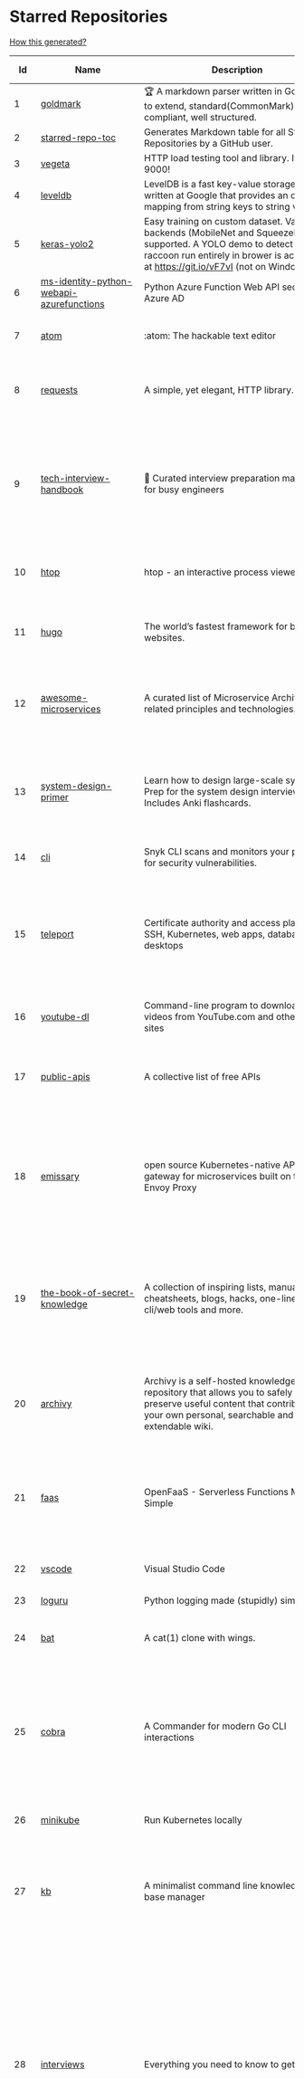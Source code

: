 # Starred Repositories  

[How this generated?](../master/USAGE.md)  

| Id 			| Name			| Description | Star Counts | Topics/Tags   | Last Updated 	|  
| ----------- | ----------- 	| ----------- | ----------- | ----------- 	| -----------   |  
|1|[goldmark](https://github.com/yuin/goldmark.git)|:trophy: A markdown parser written in Go. Easy to extend, standard(CommonMark) compliant, well structured.|1976|markdown, commonmark, golang, go|5-3-2022|  
|2|[starred-repo-toc](https://github.com/yks0000/starred-repo-toc.git)|Generates Markdown table for all Starred Repositories by a GitHub user.|4|starred-repositories, starred|10-3-2022|  
|3|[vegeta](https://github.com/tsenart/vegeta.git)|HTTP load testing tool and library. It's over 9000!|19181|load-testing, go, benchmarking, http||  
|4|[leveldb](https://github.com/google/leveldb.git)|LevelDB is a fast key-value storage library written at Google that provides an ordered mapping from string keys to string values.|28607|||  
|5|[keras-yolo2](https://github.com/experiencor/keras-yolo2.git)|Easy training on custom dataset. Various backends (MobileNet and SqueezeNet) supported. A YOLO demo to detect raccoon run entirely in brower is accessible at https://git.io/vF7vI (not on Windows).|1698|||  
|6|[ms-identity-python-webapi-azurefunctions](https://github.com/Azure-Samples/ms-identity-python-webapi-azurefunctions.git)|Python Azure Function Web API secured by Azure AD|15||4-2-2021|  
|7|[atom](https://github.com/atom/atom.git)|:atom: The hackable text editor|56972|atom, editor, javascript, electron, windows, linux, macos||  
|8|[requests](https://github.com/psf/requests.git)|A simple, yet elegant, HTTP library.|47035|python, http, forhumans, requests, python-requests, client, humans, cookies||  
|9|[tech-interview-handbook](https://github.com/yangshun/tech-interview-handbook.git)|💯 Curated interview preparation materials for busy engineers|67092|interview-questions, coding-interviews, interview-practice, interview-preparation, algorithm, algorithms, system-design, behavioral-interviews, algorithm-interview, algorithm-interview-questions|9-3-2022|  
|10|[htop](https://github.com/htop-dev/htop.git)|htop - an interactive process viewer|3407|process, viewer, console, terminal, linux, macos, bsd, c, hacktoberfest||  
|11|[hugo](https://github.com/gohugoio/hugo.git)|The world’s fastest framework for building websites.|57552|go, hugo, static-site-generator, blog-engine, cms, content-management-system, documentation-tool, hacktoberfest||  
|12|[awesome-microservices](https://github.com/mfornos/awesome-microservices.git)|A curated list of Microservice Architecture related principles and technologies.|10856|awesome, microservices, microservices-architecture, cloud-native, cloud-computing|9-2-2022|  
|13|[system-design-primer](https://github.com/donnemartin/system-design-primer.git)|Learn how to design large-scale systems. Prep for the system design interview.  Includes Anki flashcards.|166104|programming, development, design, design-system, system, design-patterns, web, web-application, webapp, python, interview, interview-questions, interview-practice||  
|14|[cli](https://github.com/snyk/cli.git)|Snyk CLI scans and monitors your projects for security vulnerabilities.|3826|security, monitor, snyk, vulnerabilities|10-3-2022|  
|15|[teleport](https://github.com/gravitational/teleport.git)|Certificate authority and access plane for SSH, Kubernetes, web apps, databases and desktops|11174|ssh, go, bastion, teleport-binaries, certificate, golang, cluster, teleport, firewall, security, jumpserver, rbac, audit, pam, kubernetes, kubernetes-access, firewalls, database-access, postgres, rdp|10-3-2022|  
|16|[youtube-dl](https://github.com/ytdl-org/youtube-dl.git)|Command-line program to download videos from YouTube.com and other video sites|107361||26-2-2022|  
|17|[public-apis](https://github.com/public-apis/public-apis.git)|A collective list of free APIs|184593|api, public-apis, free, apis, list, development, software, public, resources, dataset, open-source, public-api, lists||  
|18|[emissary](https://github.com/emissary-ingress/emissary.git)|open source Kubernetes-native API gateway for microservices built on the Envoy Proxy|3687|ambassador, kubernetes, gateway-api, microservice, cloud-native, api-gateway, docker, api-management, kubernetes-ingress, envoy-proxy, envoy, kubernetes-annotations|9-3-2022|  
|19|[the-book-of-secret-knowledge](https://github.com/trimstray/the-book-of-secret-knowledge.git)|A collection of inspiring lists, manuals, cheatsheets, blogs, hacks, one-liners, cli/web tools and more.|62231|awesome, awesome-list, lists, manuals, resources, howtos, hacks, search-engines, one-liners, cheatsheets, guidelines, sysops, devops, pentesters, security-researchers, linux, bsd, security, hacking||  
|20|[archivy](https://github.com/archivy/archivy.git)|Archivy is a self-hosted knowledge repository that allows you to safely preserve useful content that contributes to your own personal, searchable and extendable wiki.|2816|elasticsearch, knowledge, productivity, python, knowledge-base, note-taking, digital-brain, cli, hacktoberfest|9-3-2022|  
|21|[faas](https://github.com/openfaas/faas.git)|OpenFaaS - Serverless Functions Made Simple|21214|functions-as-a-service, functions, lambda, serverless, prometheus, kubernetes, k8s, serverless-functions, paas, gitops, faas, docker, golang, nodejs|22-2-2022|  
|22|[vscode](https://github.com/microsoft/vscode.git)|Visual Studio Code|128719|editor, electron, visual-studio-code, typescript, microsoft|10-3-2022|  
|23|[loguru](https://github.com/Delgan/loguru.git)|Python logging made (stupidly) simple|11219|python, logging, logger, log||  
|24|[bat](https://github.com/sharkdp/bat.git)|A cat(1) clone with wings.|32895|command-line, tool, syntax-highlighting, git, terminal, cli, rust, hacktoberfest|7-3-2022|  
|25|[cobra](https://github.com/spf13/cobra.git)|A Commander for modern Go CLI interactions|25551|cobra, cobra-library, cobra-generator, posix-compliant-flags, command-cobra, cli-app, command-line, commandline, command, cli, go, golang, golang-library, golang-application, subcommands, posix|10-3-2022|  
|26|[minikube](https://github.com/kubernetes/minikube.git)|Run Kubernetes locally|23457|minikube, kubernetes, cluster, containers, go, cncf|9-3-2022|  
|27|[kb](https://github.com/gnebbia/kb.git)|A minimalist command line knowledge base manager|2819|knowledge, cheatsheets, procedures, methodology, pentest-tool, knowledge-base, rtfm, notes, notes-management-system, cli, notebook|31-10-2021|  
|28|[interviews](https://github.com/kdn251/interviews.git)|Everything you need to know to get the job.|56462|java, interview, interview-questions, interview-practice, interview-preparation, interview-prep, algorithm, algorithm-challenges, algorithms, algorithm-competitions, technical-coding-interview, leetcode, leetcode-solutions, leetcode-java, coding-interviews, coding-interview, coding-challenge, coding-challenges, leetcode-questions, interviews|6-6-2020|  
|29|[recommenders](https://github.com/microsoft/recommenders.git)|Best Practices on Recommendation Systems|12537|machine-learning, recommender, ranking, deep-learning, python, jupyter-notebook, recommendation-algorithm, rating, operationalization, kubernetes, azure, microsoft, recommendation-system, recommendation-engine, recommendation, data-science, tutorial, artificial-intelligence|13-1-2022|  
|30|[authelia](https://github.com/authelia/authelia.git)|The Single Sign-On Multi-Factor portal for web apps|12308|totp, u2f, ldap, nginx, sso-authentication, yubikey, two-factor-authentication, docker, cookie, kubernetes, sso, multifactor, push-notifications, traefik, mfa, two-factor, authentication, security, golang, 2fa|10-3-2022|  
|31|[predictive-horizontal-pod-autoscaler](https://github.com/jthomperoo/predictive-horizontal-pod-autoscaler.git)|Horizontal Pod Autoscaler built with predictive abilities using statistical models|166|predictive-analytics, kubernetes, autoscaler, cpa, custompodautoscaler, custom-pod-autoscaler, horizontal-pod-autoscaler, predictions, statistical-models, replicas, autoscaling, hacktoberfest|28-12-2021|  
|32|[learn-regex](https://github.com/ziishaned/learn-regex.git)|Learn regex the easy way|40745|regex, regular-expression, learn-regex|1-2-2022|  
|33|[ora](https://github.com/sindresorhus/ora.git)|Elegant terminal spinner|7555||21-2-2022|  
|34|[forcediphttpsadapter](https://github.com/Roadmaster/forcediphttpsadapter.git)|A requests TransportAdapter allowing to force a specific IP for HTTPS connections.|39||1-11-2021|  
|35|[cli-spinners](https://github.com/sindresorhus/cli-spinners.git)|Spinners for use in the terminal|1930||1-10-2021|  
|36|[pykiteconnect](https://github.com/zerodha/pykiteconnect.git)|The official Python client library for the Kite Connect trading APIs|652||8-3-2022|  
|37|[python-prompt-toolkit](https://github.com/prompt-toolkit/python-prompt-toolkit.git)|Library for building powerful interactive command line applications in Python|7581||10-3-2022|  
|38|[silver-surfer](https://github.com/devtron-labs/silver-surfer.git)|An OpenSource project to check ApiVersion compatibility and provide Migration path for Kubernetes objects when upgrading Kubernetes to latest versions.|130|kubernetes, silver-surfer, kubedd, open-source, golang, hacktoberfest|29-10-2021|  
|39|[operator-sdk](https://github.com/operator-framework/operator-sdk.git)|SDK for building Kubernetes applications. Provides high level APIs, useful abstractions, and project scaffolding.|5478|operator, kubernetes, sdk|9-3-2022|  
|40|[iris](https://github.com/linkedin/iris.git)|Iris is a highly configurable and flexible service for paging and messaging.|658|paging, escalation, messaging, automation|2-3-2022|  
|41|[argo-workflows](https://github.com/argoproj/argo-workflows.git)|Workflow engine for Kubernetes|10600|workflow, kubernetes, argo, dag, knative, airflow, machine-learning, argo-workflows, workflow-engine, hacktoberfest, cloud-native, cncf, k8s||  
|42|[slate](https://github.com/slatedocs/slate.git)|Beautiful static documentation for your API|33779|slate, api-documentation, api, static-site-generator|15-12-2021|  
|43|[admiral](https://github.com/istio-ecosystem/admiral.git)|Admiral provides automatic configuration generation, syncing and service discovery for multicluster Istio service mesh|426|admiral, service-mesh, istio, k8s, multi-cluster, automation, configuration, service-discovery, multicluster, microservices, clusters||  
|44|[telegram-bot-heroku-deploy](https://github.com/AnshumanFauzdar/telegram-bot-heroku-deploy.git)|Detailed guide to initially deploy a simple telegram python bot to heroku|33|heroku-app, telegram-bot, telegram, deploy, hacktoberfest|5-2-2022|  
|45|[design-patterns-for-humans](https://github.com/kamranahmedse/design-patterns-for-humans.git)|An ultra-simplified explanation to design patterns|32944|design-patterns, architecture, software-engineering, engineering, principles, computer-science||  
|46|[bcc](https://github.com/iovisor/bcc.git)|BCC - Tools for BPF-based Linux IO analysis, networking, monitoring, and more|13913|||  
|47|[faker](https://github.com/joke2k/faker.git)|Faker is a Python package that generates fake data for you.|13846|python, fake, testing, dataset, fake-data, test-data, test-data-generator|7-3-2022|  
|48|[dokku](https://github.com/dokku/dokku.git)|A docker-powered PaaS that helps you build and manage the lifecycle of applications|22473|dokku, paas, heroku, docker, kubernetes, nomad, containers, buildpack, devops|8-3-2022|  
|49|[awesome-cheatsheets](https://github.com/LeCoupa/awesome-cheatsheets.git)|👩‍💻👨‍💻 Awesome cheatsheets for popular programming languages, frameworks and development tools. They include everything you should know in one single file.|27356|cheatsheets, javascript, bash, nodejs, cheatsheet, database, language, frontend, backend, feathersjs, redis, vuejs, vim, django, programming-language, xcode, php, docker, kubernetes, sailsjs|6-3-2022|  
|50|[pendulum](https://github.com/sdispater/pendulum.git)|Python datetimes made easy|4722|python, datetime, date, time, python3, timezones|18-1-2022|  
|51|[netdata](https://github.com/netdata/netdata.git)|Real-time performance monitoring, done right! https://www.netdata.cloud|58404|monitoring, iot, notifications, docker, statsd, kubernetes, cncf, prometheus, containers, netdata, analytics, devops, time-series, observability, alerting, graphing, influxdb, grafana, graphite, dashboard|10-3-2022|  
|52|[opencv-python](https://github.com/opencv/opencv-python.git)|Automated CI toolchain to produce precompiled opencv-python, opencv-python-headless, opencv-contrib-python and opencv-contrib-python-headless packages.|2588|opencv, python, wheel, python-3, opencv-python, opencv-contrib-python, precompiled, pypi, manylinux||  
|53|[python-telegram-bot](https://github.com/python-telegram-bot/python-telegram-bot.git)|We have made you a wrapper you can't refuse|17874|python, telegram, bot, chatbot, framework, hacktoberfest|2-2-2022|  
|54|[oss-fuzz](https://github.com/google/oss-fuzz.git)|OSS-Fuzz - continuous fuzzing for open source software.|7164|fuzzing, security, stability, oss-fuzz, fuzz-testing, vulnerabilities|9-3-2022|  
|55|[cilium](https://github.com/cilium/cilium.git)|eBPF-based Networking, Security, and Observability|11083|containers, bpf, security, kubernetes, kubernetes-networking, cni, kernel, loadbalancing, monitoring, troubleshooting, xdp, ebpf, k8s, observability, networking|9-3-2022|  
|56|[terminalizer](https://github.com/faressoft/terminalizer.git)|🦄 Record your terminal and generate animated gif images or share a web player|12410|terminal, record, capture, shot, bash, powershell, gif, animated, generate, theme, colors, font, repeat, command-line, shell, zsh, bash-profile, render, tty, pty|18-4-2020|  
|57|[ecs-refarch-service-discovery](https://github.com/awslabs/ecs-refarch-service-discovery.git)|An EC2 Container Service Reference Architecture for providing Service Discovery to containers using CloudWatch Events, Lambda and Route 53 private hosted zones. |437||25-7-2016|  
|58|[haproxy](https://github.com/haproxy/haproxy.git)|HAProxy Load Balancer's development branch (mirror of git.haproxy.org)|2647|haproxy, load-balancer, reverse-proxy, proxy, http, http2, cache, fastcgi, high-availability, https, ipv6, proxy-protocol, ddos-mitigation, tls13, high-performance, caching|10-3-2022|  
|59|[http2smugl](https://github.com/neex/http2smugl.git)|-|418||10-11-2021|  
|60|[pycryptodome](https://github.com/Legrandin/pycryptodome.git)|A self-contained cryptographic library for Python|1933|cryptography, security, python|7-3-2022|  
|61|[gitui](https://github.com/extrawurst/gitui.git)|Blazing 💥 fast terminal-ui for git written in rust 🦀|7476|rust, tui, terminal, git, command-line-tool, command-line-interface, async, hacktoberfest, bash|9-3-2022|  
|62|[scrapy](https://github.com/scrapy/scrapy.git)|Scrapy, a fast high-level web crawling & scraping framework for Python.|43010||10-3-2022|  
|63|[brackets](https://github.com/adobe/brackets.git)|An open source code editor for the web, written in JavaScript, HTML and CSS.|33676||18-3-2021|  
|64|[sanic](https://github.com/sanic-org/sanic.git)|Next generation Python web server/framework   Build fast. Run fast.|15912||24-2-2022|  
|65|[dive](https://github.com/wagoodman/dive.git)|A tool for exploring each layer in a docker image|30415||2-7-2021|  
|66|[gotty](https://github.com/yudai/gotty.git)|Share your terminal as a web application|16282||13-12-2017|  
|67|[blockly](https://github.com/google/blockly.git)|The web-based visual programming editor.|10072||22-2-2022|  
|68|[backstage](https://github.com/backstage/backstage.git)|Backstage is an open platform for building developer portals|15364|||  
|69|[managers-playbook](https://github.com/ksindi/managers-playbook.git)|:book: Heuristics for effective management|4769||3-8-2021|  
|70|[terminals-are-sexy](https://github.com/k4m4/terminals-are-sexy.git)|💥 A curated list of Terminal frameworks, plugins & resources for CLI lovers.|10406|||  
|71|[awesome-gcp-certifications](https://github.com/sathishvj/awesome-gcp-certifications.git)|Google Cloud Platform Certification resources.|2318||15-2-2022|  
|72|[coreutils](https://github.com/uutils/coreutils.git)|Cross-platform Rust rewrite of the GNU coreutils|11028|||  
|73|[hygieia](https://github.com/hygieia/hygieia.git)|CapitalOne  DevOps Dashboard|3693||23-9-2021|  
|74|[sops](https://github.com/mozilla/sops.git)|Simple and flexible tool for managing secrets|9265||9-3-2022|  
|75|[bokeh](https://github.com/bokeh/bokeh.git)|Interactive Data Visualization in the browser, from  Python|16039|||  
|76|[awesome-awesomeness](https://github.com/bayandin/awesome-awesomeness.git)|A curated list of awesome awesomeness|28625||15-11-2021|  
|77|[fastapi](https://github.com/tiangolo/fastapi.git)|FastAPI framework, high performance, easy to learn, fast to code, ready for production|42831|||  
|78|[kaniko](https://github.com/GoogleContainerTools/kaniko.git)|Build Container Images In Kubernetes|9943||9-3-2022|  
|79|[pace](https://github.com/CodeByZach/pace.git)|Automatically add a progress bar to your site.|15394||28-7-2021|  
|80|[tokei](https://github.com/XAMPPRocky/tokei.git)|Count your code, quickly.|6299|||  
|81|[pulumi](https://github.com/pulumi/pulumi.git)|Pulumi - Developer-First Infrastructure as Code. Your Cloud, Your Language, Your Way 🚀|11650||10-3-2022|  
|82|[python-concurrency](https://github.com/volker48/python-concurrency.git)|Code examples from my toptal engineering blog article|140||1-3-2021|  
|83|[kubectx](https://github.com/ahmetb/kubectx.git)|Faster way to switch between clusters and namespaces in kubectl|12502|kubernetes, kubectl, kubectl-plugins, kubernetes-clusters|11-1-2022|  
|84|[Python](https://github.com/TheAlgorithms/Python.git)|All Algorithms implemented in Python|131799||13-2-2022|  
|85|[linux](https://github.com/torvalds/linux.git)|Linux kernel source tree|128225||10-3-2022|  
|86|[tqdm](https://github.com/tqdm/tqdm.git)|A Fast, Extensible Progress Bar for Python and CLI|21398||28-2-2022|  
|87|[school-of-sre](https://github.com/linkedin/school-of-sre.git)|At LinkedIn, we are using this curriculum for onboarding our entry-level talents into the SRE role.|5454||5-11-2021|  
|88|[DataStructures-Algorithms](https://github.com/rachitiitr/DataStructures-Algorithms.git)|The best library for implementation of all Data Structures and Algorithms - Trees + Graph Algorithms too!|2194|||  
|89|[ipython](https://github.com/ipython/ipython.git)|Official repository for IPython itself. Other repos in the IPython organization contain things like the website, documentation builds, etc.|15271|||  
|90|[learn-python](https://github.com/trekhleb/learn-python.git)|📚 Playground and cheatsheet for learning Python. Collection of Python scripts that are split by topics and contain code examples with explanations.|11997||23-1-2022|  
|91|[ngrok](https://github.com/inconshreveable/ngrok.git)|Introspected tunnels to localhost|21452||31-5-2016|  
|92|[python-guide](https://github.com/realpython/python-guide.git)|Python best practices guidebook, written for humans. |24443||5-10-2021|  
|93|[terraform-multi-account](https://github.com/inovex/terraform-multi-account.git)|Some example how toadress multiple aws accounts with Terraform|20||12-6-2018|  
|94|[golang-web-dev](https://github.com/GoesToEleven/golang-web-dev.git)|-|2914||13-12-2019|  
|95|[GolangTraining](https://github.com/GoesToEleven/GolangTraining.git)|Training for Golang (go language)|7958||4-12-2018|  
|96|[python-container](https://github.com/googleapis/python-container.git)|-|27||7-3-2022|  
|97|[go-leetcode](https://github.com/austingebauer/go-leetcode.git)|A collection of 100+ popular LeetCode problems solved in Go.|1701|leetcode, ctci|10-3-2021|  
|98|[profile-summary-for-github](https://github.com/tipsy/profile-summary-for-github.git)|Tool for visualizing GitHub profiles|19528|kotlin, webapp, github-api, javalin|13-9-2021|  
|99|[Python-Sample-Application](https://github.com/uber/Python-Sample-Application.git)|-|354||9-3-2015|  
|100|[resume-cli](https://github.com/jsonresume/resume-cli.git)|CLI tool to easily setup a new resume 📑|4059|cli, javascript, resume, json|15-2-2022|  
|101|[upterm](https://github.com/railsware/upterm.git)|A terminal emulator for the 21st century.|19415||20-5-2019|  
|102|[fd](https://github.com/sharkdp/fd.git)|A simple, fast and user-friendly alternative to 'find'|20896|command-line, tool, filesystem, search, regex, rust, cli, terminal, hacktoberfest|8-3-2022|  
|103|[hyper](https://github.com/vercel/hyper.git)|A terminal built on web technologies|38010||8-3-2022|  
|104|[nginx-admins-handbook](https://github.com/trimstray/nginx-admins-handbook.git)|How to improve NGINX performance, security, and other important things.|12566|||  
|105|[helm](https://github.com/helm/helm.git)|The Kubernetes Package Manager|21279||9-3-2022|  
|106|[discourse](https://github.com/discourse/discourse.git)|A platform for community discussion. Free, open, simple.|35164||10-3-2022|  
|107|[istio](https://github.com/istio/istio.git)|Connect, secure, control, and observe services.|29717||10-3-2022|  
|108|[goaccess](https://github.com/allinurl/goaccess.git)|GoAccess is a real-time web log analyzer and interactive viewer that runs in a terminal in *nix systems or through your browser.|14437||5-3-2022|  
|109|[linux-insides](https://github.com/0xAX/linux-insides.git)|A little bit about a linux kernel|24278||20-2-2022|  
|110|[etcd](https://github.com/etcd-io/etcd.git)|Distributed reliable key-value store for the most critical data of a distributed system|39063||9-3-2022|  
|111|[gin](https://github.com/gin-gonic/gin.git)|Gin is a HTTP web framework written in Go (Golang). It features a Martini-like API with much better performance -- up to 40 times faster. If you need smashing performance, get yourself some Gin.|56348||14-2-2022|  
|112|[awesome-selfhosted](https://github.com/awesome-selfhosted/awesome-selfhosted.git)|A list of Free Software network services and web applications which can be hosted on your own servers|79608||22-2-2022|  
|113|[aws-load-balancer-controller](https://github.com/kubernetes-sigs/aws-load-balancer-controller.git)|A Kubernetes controller for Elastic Load Balancers|2727||2-3-2022|  
|114|[boto3](https://github.com/boto/boto3.git)|AWS SDK for Python|7080||10-3-2022|  
|115|[kapacitor](https://github.com/influxdata/kapacitor.git)|Open source framework for processing, monitoring, and alerting on time series data|2115||10-3-2022|  
|116|[ace](https://github.com/ajaxorg/ace.git)|Ace (Ajax.org Cloud9 Editor)|24171||18-2-2022|  
|117|[realworld](https://github.com/gothinkster/realworld.git)|"The mother of all demo apps" — Exemplary fullstack Medium.com clone powered by React, Angular, Node, Django, and many more 🏅|64421||26-2-2022|  
|118|[acme.sh](https://github.com/acmesh-official/acme.sh.git)|A pure Unix shell script implementing ACME client protocol|25668||4-2-2022|  
|119|[httpstat](https://github.com/reorx/httpstat.git)|curl statistics made simple|5044||24-12-2020|  
|120|[git-standup](https://github.com/kamranahmedse/git-standup.git)|Recall what you did on the last working day. Psst! or be nosy and find what someone else in your team did ;-)|7104||30-9-2021|  
|121|[fasthttp](https://github.com/valyala/fasthttp.git)|Fast HTTP package for Go. Tuned for high performance. Zero memory allocations in hot paths. Up to 10x faster than net/http|17315||6-3-2022|  
|122|[flux](https://github.com/fluxcd/flux.git)|Successor: https://github.com/fluxcd/flux2 — The GitOps Kubernetes operator|6749||25-2-2022|  
|123|[yq](https://github.com/mikefarah/yq.git)|yq is a portable command-line YAML, JSON and XML processor|5203||10-3-2022|  
|124|[awesome-macos-command-line](https://github.com/herrbischoff/awesome-macos-command-line.git)|Use your macOS terminal shell to do awesome things.|25630|macos, macosx, shell, terminal, awesome-list, awesome, list|2-9-2021|  
|125|[jq](https://github.com/stedolan/jq.git)|Command-line JSON processor|21473||24-10-2021|  
|126|[nprogress](https://github.com/rstacruz/nprogress.git)|For slim progress bars like on YouTube, Medium, etc|24012||19-4-2020|  
|127|[k8s-conformance](https://github.com/cncf/k8s-conformance.git)|🧪CNCF K8s Conformance Working Group|652|cncf, kubernetes, conformance|9-3-2022|  
|128|[terraform-best-practices](https://github.com/antonbabenko/terraform-best-practices.git)|Terraform best practices (available in en, fr, es, id, and other languages)|1239|terraform, terraform-configurations, best-practices, free, terraform-modules, ebook|22-2-2022|  
|129|[PayloadsAllTheThings](https://github.com/swisskyrepo/PayloadsAllTheThings.git)|A list of useful payloads and bypass for Web Application Security and Pentest/CTF|35556|pentest, payload, bypass, web-application, hacking, vulnerability, bounty, methodology, privilege-escalation, penetration-testing, cheatsheet, security, enumeration, bugbounty, redteam, payloads, hacktoberfest|10-3-2022|  
|130|[gcsfuse](https://github.com/GoogleCloudPlatform/gcsfuse.git)|A user-space file system for interacting with Google Cloud Storage|1413||10-3-2022|  
|131|[xdp-tutorial](https://github.com/xdp-project/xdp-tutorial.git)|XDP tutorial|1186|xdp, bpf, libbpf, tutorial|15-2-2022|  
|132|[opencv](https://github.com/opencv/opencv.git)|Open Source Computer Vision Library|60159|opencv, c-plus-plus, computer-vision, deep-learning, image-processing|9-3-2022|  
|133|[interview](https://github.com/mission-peace/interview.git)|Interview questions|10272|||  
|134|[rich](https://github.com/Textualize/rich.git)|Rich is a Python library for rich text and beautiful formatting in the terminal.|35777|python, python3, python-library, terminal, terminal-color, markdown, tables, syntax-highlighting, ansi-colors, progress-bar-python, progress-bar, traceback, rich, tracebacks-rich, emoji|10-3-2022|  
|135|[awesome-deep-learning](https://github.com/ChristosChristofidis/awesome-deep-learning.git)|A curated list of awesome Deep Learning tutorials, projects and communities.|18408|deep-learning, neural-network, machine-learning, awesome, awesome-list, recurrent-networks, deep-networks, deep-learning-tutorial, face-images|30-11-2020|  
|136|[truffleHog](https://github.com/trufflesecurity/truffleHog.git)|Searches through git repositories for high entropy strings and secrets, digging deep into commit history|6424|entropy, secret, entropy-checks, regex, trufflehog|27-1-2022|  
|137|[x509-certificate-exporter](https://github.com/enix/x509-certificate-exporter.git)|A Prometheus exporter to monitor x509 certificates expiration in Kubernetes clusters or standalone|184|prometheus-exporter, kubernetes, monitoring-tool, certificates, expiration-monitoring, dashboard, grafana-dashboard, certificates-focusing, alert|1-2-2022|  
|138|[python-cheatsheet](https://github.com/gto76/python-cheatsheet.git)|Comprehensive Python Cheatsheet|27718|cheatsheet, python, reference, python-cheatsheet|8-3-2022|  
|139|[terraform-course](https://github.com/wardviaene/terraform-course.git)|Course files for my Udemy course about Terraform|1251||24-2-2022|  
|140|[aws-eks-best-practices](https://github.com/aws/aws-eks-best-practices.git)|A best practices guide for day 2 operations, including operational excellence, security, reliability, performance efficiency, and cost optimization.|843||7-3-2022|  
|141|[what-happens-when](https://github.com/alex/what-happens-when.git)|An attempt to answer the age old interview question "What happens when you type google.com into your browser and press enter?"|33299|||  
|142|[schedule](https://github.com/dbader/schedule.git)|Python job scheduling for humans.|9472||26-6-2021|  
|143|[google-api-python-client](https://github.com/googleapis/google-api-python-client.git)|🐍 The official Python client library for Google's discovery based APIs.|5470||10-3-2022|  
|144|[linkedin-skill-assessments-quizzes](https://github.com/Ebazhanov/linkedin-skill-assessments-quizzes.git)|Full reference of LinkedIn answers 2022 for skill assessments (aws-lambda, rest-api, javascript, react, git, html, jquery, mongodb, java, Go, python, machine-learning, power-point) linkedin excel test lösungen, linkedin machine learning test LinkedIn test questions and answers |10751|linkedin, quiz-questions, answers, assessment, quiz, linkedin-questions, free, hacktoberfest, hacktoberfest2020, exam, skills, hacktoberfest2021, golang, 2022|9-3-2022|  
|145|[interactive-coding-challenges](https://github.com/donnemartin/interactive-coding-challenges.git)|120+ interactive Python coding interview challenges (algorithms and data structures).  Includes Anki flashcards.|24899|python, algorithm, data-structure, development, programming, coding, interview, interview-questions, interview-practice, competitive-programming|5-8-2020|  
|146|[halo](https://github.com/manrajgrover/halo.git)|💫 Beautiful spinners for terminal, IPython and Jupyter|2561|halo, spinner, python, jupyter, ora, ipython, async|9-11-2020|  
|147|[cli](https://github.com/cli/cli.git)|GitHub’s official command line tool|27521|github-api-v4, cli, git, golang|9-3-2022|  
|148|[envoy](https://github.com/envoyproxy/envoy.git)|Cloud-native high-performance edge/middle/service proxy|19127|cats, rocket-ships, cars, more-cats, cats-over-dogs, nanoservices, corgis, cncf|10-3-2022|  
|149|[ohmyzsh](https://github.com/ohmyzsh/ohmyzsh.git)|🙃   A delightful community-driven (with 2,000+ contributors) framework for managing your zsh configuration. Includes 300+ optional plugins (rails, git, macOS, hub, docker, homebrew, node, php, python, etc), 140+ themes to spice up your morning, and an auto-update tool so that makes it easy to keep up with the latest updates from the community.|141862|shell, zsh-configuration, theme, terminal, productivity, hacktoberfest, zsh, cli, cli-app, themes, plugins, plugin-framework, oh-my-zsh, ohmyzsh, oh-my-zsh-theme, oh-my-zsh-plugin|10-3-2022|  
|150|[aws-cloudformation-user-guide](https://github.com/awsdocs/aws-cloudformation-user-guide.git)|The open source version of the AWS CloudFormation User Guide|618|aws, aws-cloudformation, cloudformation|8-3-2022|  
|151|[shellcheck](https://github.com/koalaman/shellcheck.git)|ShellCheck, a static analysis tool for shell scripts|28071|haskell, shell, static-analysis, bash, linter, developer-tools|4-2-2022|  
|152|[fortio](https://github.com/fortio/fortio.git)|Fortio load testing library, command line tool, advanced echo server and web UI in go (golang). Allows to specify a set query-per-second load and record latency histograms and other useful stats.|2325|golang, golang-library, golang-application, performance, performance-testing, performance-visualization, http, grpc, proxy, go|4-3-2022|  
|153|[json-server](https://github.com/typicode/json-server.git)|Get a full fake REST API with zero coding in less than 30 seconds (seriously)|59974||17-2-2022|  
|154|[benten](https://github.com/intuit/benten.git)|Chatbot Development Framework (with Slack integration for Jira and Jenkins)|126||31-3-2021|  
|155|[mattermost-server](https://github.com/mattermost/mattermost-server.git)|Mattermost is an open source platform for secure collaboration across the entire software development lifecycle.|21983|collaboration, mattermost, golang, react-native, hacktoberfest|10-3-2022|  
|156|[sonobuoy](https://github.com/vmware-tanzu/sonobuoy.git)|Sonobuoy is a diagnostic tool that makes it easier to understand the state of a Kubernetes cluster by running a set of Kubernetes conformance tests and other plugins in an accessible and non-destructive manner.|2505|kubernetes, kubernetes-cluster, kubernetes-setup, kubernetes-deployment, discovery, bugreport, heptio, tanzu, sonobuoy, conformance, conformance-tests, cncf|21-2-2022|  
|157|[telegraf](https://github.com/influxdata/telegraf.git)|The plugin-driven server agent for collecting & reporting metrics.|11272|telegraf, monitoring, time-series, metrics|10-3-2022|  
|158|[scalene](https://github.com/plasma-umass/scalene.git)|Scalene: a high-performance, high-precision CPU, GPU, and memory profiler for Python|5423|python, profiling, performance-analysis, cpu-profiling, profiler, python-profilers, gpu-programming, scalene, profiles-memory, performance-cpu, cpu, memory-allocation, gpu, memory-consumption|9-3-2022|  
|159|[packer](https://github.com/hashicorp/packer.git)|Packer is a tool for creating identical machine images for multiple platforms from a single source configuration.|13544||10-3-2022|  
|160|[learnopencv](https://github.com/spmallick/learnopencv.git)|Learn OpenCV  : C++ and Python Examples|15803|computer-vision, machine-learning, ai, deep-learning, deep-neural-networks, deeplearning, computervision, opencv, opencv-python, opencv-library, opencv3, opencv-cpp, opencv-tutorial||  
|161|[project-layout](https://github.com/golang-standards/project-layout.git)|Standard Go Project Layout|30100|go, golang, project-template, standards, project-structure|22-8-2021|  
|162|[grafana](https://github.com/grafana/grafana.git)|The open and composable observability and data visualization platform. Visualize metrics, logs, and traces from multiple sources like Prometheus, Loki, Elasticsearch, InfluxDB, Postgres and many more. |47367|grafana, monitoring, analytics, metrics, influxdb, prometheus, elasticsearch, alerting, data-visualization, go, dashboard, business-intelligence, mysql, postgres, hacktoberfest|10-3-2022|  
|163|[papers-we-love](https://github.com/papers-we-love/papers-we-love.git)|Papers from the computer science community to read and discuss.|53398|computer-science, read-papers, meetup, papers, programming, theory, awesome|28-1-2022|  
|164|[argoproj](https://github.com/argoproj/argoproj.git)|Common project repo for all Argo Projects|254||28-2-2022|  
|165|[marathon](https://github.com/mesosphere/marathon.git)|Deploy and manage containers (including Docker) on top of Apache Mesos at scale.|4043|dcos-orchestration-guild, dcos|27-7-2021|  
|166|[driftctl](https://github.com/snyk/driftctl.git)|Detect, track and alert on infrastructure drift|1781|infrastructure-drift, iac, terraform, aws, drift, infrastructure-as-code, hacktoberfest|9-3-2022|  
|167|[the-art-of-command-line](https://github.com/jlevy/the-art-of-command-line.git)|Master the command line, in one page|103500|bash, unix, documentation, linux, macos, windows|7-9-2020|  
|168|[miniserve](https://github.com/svenstaro/miniserve.git)|🌟 For when you really just want to serve some files over HTTP right now!|3106|serve, http-server, server, static-files, cli, command-line, command-line-tool|9-3-2022|  
|169|[gping](https://github.com/orf/gping.git)|Ping, but with a graph|5845||24-2-2022|  
|170|[og-aws](https://github.com/open-guides/og-aws.git)|📙 Amazon Web Services — a practical guide|30940||17-2-2022|  
|171|[coding-interview-university](https://github.com/jwasham/coding-interview-university.git)|A complete computer science study plan to become a software engineer.|212566|computer-science, interview, programming-interviews, study-plan, data-structures, algorithms, software-engineering, algorithm, coding-interviews, interview-prep, coding-interview, interview-preparation|8-3-2022|  
|172|[github-cheat-sheet](https://github.com/tiimgreen/github-cheat-sheet.git)|A list of cool features of Git and GitHub.|33949|awesome, awesome-list, list, github, git|6-10-2020|  
|173|[python-fire](https://github.com/google/python-fire.git)|Python Fire is a library for automatically generating command line interfaces (CLIs) from absolutely any Python object.|22020|python, cli|17-6-2021|  
|174|[black](https://github.com/psf/black.git)|The uncompromising Python code formatter|25975|python, code, formatter, codeformatter, gofmt, yapf, autopep8, pre-commit-hook|8-3-2022|  
|175|[troposphere](https://github.com/cloudtools/troposphere.git)|troposphere - Python library to create AWS CloudFormation descriptions|4642|aws-cloudformation, cloudformation, python, python3, troposphere|7-3-2022|  
|176|[serverless](https://github.com/serverless/serverless.git)|⚡ Serverless Framework – Build web, mobile and IoT applications with serverless architectures using AWS Lambda, Azure Functions, Google CloudFunctions & more! – |42303|serverless, serverless-framework, serverless-architectures, aws-lambda, google-cloud-functions, azure-functions, aws, microservice, aws-dynamodb|10-3-2022|  
|177|[http-api-design](https://github.com/interagent/http-api-design.git)|HTTP API design guide extracted from work on the Heroku Platform API|13543|||  
|178|[salt](https://github.com/saltstack/salt.git)|Software to automate the management and configuration of any infrastructure or application at scale. Get access to the Salt software package repository here: |12205|python, configuration-management, remote-execution, infrastructure-management, zeromq, event-stream, event-management, cloud-providers, cloud-management, cloud-provisioning, infrasructure, infrastructure-automation, infrastructure-as-code, infrastructure-as-a-code, iot, edge, cloud||  
|179|[project-based-learning](https://github.com/practical-tutorials/project-based-learning.git)|Curated list of project-based tutorials|64061|tutorial, project, beginner-project, webdevelopment, python, javascript, cpp, golang|28-1-2022|  
|180|[awesome-readme](https://github.com/matiassingers/awesome-readme.git)|A curated list of awesome READMEs|11385|awesome-list, awesome, list, readme|6-3-2022|  
|181|[celery](https://github.com/celery/celery.git)|Distributed Task Queue (development branch)|18766|python, task-manager, task-scheduler, task-runner, queue-workers, queued-jobs, queue-tasks, amqp, redis, sqs, sqs-queue, python3, python-library|9-3-2022|  
|182|[tldr](https://github.com/tldr-pages/tldr.git)|📚 Collaborative cheatsheets for console commands|37572|shell, man-page, tldr, manpages, documentation, cheatsheets, terminal, command-line, console, examples, help, manual, hacktoberfest|9-3-2022|  
|183|[awesome-algorithms](https://github.com/tayllan/awesome-algorithms.git)|A curated list of awesome places to learn and/or practice algorithms.|11155||1-3-2022|  
|184|[Gooey](https://github.com/chriskiehl/Gooey.git)|Turn (almost) any Python command line program into a full GUI application with one line|15522||4-2-2022|  
|185|[caddy](https://github.com/caddyserver/caddy.git)|Fast, multi-platform web server with automatic HTTPS|37666|go, web-server, caddyfile, http, http-server, reverse-proxy, https, tls, automatic-https, privacy, security|9-3-2022|  
|186|[moby](https://github.com/moby/moby.git)|Moby Project - a collaborative project for the container ecosystem to assemble container-based systems|62382|docker, containers, go|10-3-2022|  
|187|[kubernetes-external-secrets](https://github.com/external-secrets/kubernetes-external-secrets.git)|Integrate external secret management systems with Kubernetes|2521|kubernetes, secrets-management, aws, aws-secrets-manager, vault, hashicorp, kubernetes-external-secrets, secrets-manager|16-2-2022|  
|188|[microsoft-authentication-library-for-python](https://github.com/AzureAD/microsoft-authentication-library-for-python.git)|Microsoft Authentication Library (MSAL) for Python makes it easy to authenticate to Azure Active Directory. These documented APIs are stable https://msal-python.readthedocs.io. If you have questions but do not have a github account, ask your questions on Stackoverflow with tag "msal" + "python".|374|msal-python, azure, sdks, microsoft-identity-platform|14-2-2022|  
|189|[monkey](https://github.com/bouk/monkey.git)|Monkey patching in Go|2787||9-12-2019|  
|190|[crouton](https://github.com/dnschneid/crouton.git)|Chromium OS Universal Chroot Environment|8031|chroot, shell, crouton, minecraft, ubuntu, debian, kali, linux, chromeos|11-1-2022|  
|191|[blackfriday](https://github.com/russross/blackfriday.git)|Blackfriday: a markdown processor for Go|4899||27-10-2020|  
|192|[badges](https://github.com/Naereen/badges.git)|:pencil: Markdown code for lots of small badges :ribbon: :pushpin: (shields.io, forthebadge.com etc) :sunglasses:. Contributions are welcome! Please add yours!|3155|forthebadge, badges, markdown, markdown-cheatsheet, meta-badge, forthebadge-cc, restructuredtext, pokemon, python, awesome, markup|5-3-2022|  
|193|[azure4everyone-samples](https://github.com/MarczakIO/azure4everyone-samples.git)|-|165||12-2-2022|  
|194|[perf-tools](https://github.com/brendangregg/perf-tools.git)|Performance analysis tools based on Linux perf_events (aka perf) and ftrace|8121||14-1-2020|  
|195|[sanic-prometheus](https://github.com/dkruchinin/sanic-prometheus.git)|Prometheus metrics for Sanic,  an async python web server|67|python, prometheus, sanic, monitoring|12-10-2020|  
|196|[katib](https://github.com/kubeflow/katib.git)|Repository for hyperparameter tuning|1152||7-3-2022|  
|197|[httpstat](https://github.com/davecheney/httpstat.git)|It's like curl -v, with colours. |5936||10-10-2021|  
|198|[fish-shell](https://github.com/fish-shell/fish-shell.git)|The user-friendly command line shell.|18364||10-3-2022|  
|199|[nicstat](https://github.com/scotte/nicstat.git)|Fork of https://sourceforge.net/projects/nicstat/ to fix bugs|54||9-5-2018|  
|200|[codebytere.github.io](https://github.com/codebytere/codebytere.github.io.git)|personal website|429||14-2-2022|  
|201|[statsd](https://github.com/statsd/statsd.git)|Daemon for easy but powerful stats aggregation|16303|statsd, graphite, javascript, metrics, nodejs|27-12-2021|  
|202|[argo-cd](https://github.com/argoproj/argo-cd.git)|Declarative continuous deployment for Kubernetes.|8668|argo, kubernetes, continuous-deployment, gitops, continuous-delivery, docker, cd, cicd, pipeline, devops, ci-cd, argo-cd, ksonnet, helm, hacktoberfest|9-3-2022|  
|203|[argo-events](https://github.com/argoproj/argo-events.git)|Event-driven workflow automation framework|1404|kubernetes, event-driven, cloudevents, workflows, triggers, automation-framework, cloud-native, argo, pipelines, event-source, workflow-automation|10-3-2022|  
|204|[grumpy](https://github.com/giantswarm/grumpy.git)|Kubernetes Validation Admission Controller example|20||24-7-2020|  
|205|[awesome-shell](https://github.com/alebcay/awesome-shell.git)|A curated list of awesome command-line frameworks, toolkits, guides and gizmos. Inspired by awesome-php.|23097|awesome-list, awesome, list, zsh, fish, bash, cli, shell|21-2-2022|  
|206|[awless](https://github.com/wallix/awless.git)|A Mighty CLI for AWS|4825|aws, cli, cloud, aws-cli, cloud-management, awless, golang, devops, devops-tools|10-12-2018|  
|207|[wait-for-it](https://github.com/vishnubob/wait-for-it.git)|Pure bash script to test and wait on the availability of a TCP host and port|7473||22-8-2020|  
|208|[machine](https://github.com/docker/machine.git)|Machine management for a container-centric world|6491||2-9-2019|  
|209|[cert-manager](https://github.com/cert-manager/cert-manager.git)|Automatically provision and manage TLS certificates in Kubernetes|8548|kubernetes, letsencrypt, tls, certificate, crd, hacktoberfest|10-3-2022|  
|210|[trivy](https://github.com/aquasecurity/trivy.git)|Scanner for vulnerabilities in container images, file systems, and Git repositories, as well as for configuration issues|10968|security, security-tools, docker, containers, vulnerability-scanners, vulnerability-detection, vulnerability, golang, go, kubernetes, hacktoberfest, devsecops, misconfiguration, infrastructure-as-code, iac|9-3-2022|  
|211|[learn-python3](https://github.com/jerry-git/learn-python3.git)|Jupyter notebooks for teaching/learning Python 3|4612|teaching-materials, python3, jupyter-notebook, learning-python, python-exercises|2-8-2020|  
|212|[roadmap](https://github.com/github/roadmap.git)|GitHub public roadmap|6452|roadmap, github, github-enterprise|28-2-2022|  
|213|[computer-science](https://github.com/ossu/computer-science.git)|:mortar_board: Path to a free self-taught education in Computer Science!|109828|computer-science, awesome-list, courses, curriculum|5-3-2022|  
|214|[pulsar](https://github.com/apache/pulsar.git)|Apache Pulsar - distributed pub-sub messaging system|10479|pulsar, pubsub, messaging, streaming, queuing, event-streaming|10-3-2022|  
|215|[terraform-provider-restapi](https://github.com/Mastercard/terraform-provider-restapi.git)|A terraform provider to manage objects in a RESTful API|564||3-2-2022|  
|216|[alpha_vantage](https://github.com/RomelTorres/alpha_vantage.git)|A python wrapper for Alpha Vantage API for financial data.|3608|alpha-vantage, pandas, financial-data, python, stock, alphavantage, json, finance, api-wrapper, cryptocurrency, bitcoin|14-6-2021|  
|217|[schema](https://github.com/keleshev/schema.git)|Schema validation just got Pythonic|2543||1-12-2021|  
|218|[google-cloud-python](https://github.com/googleapis/google-cloud-python.git)|Google Cloud Client Library for Python|3819||2-3-2022|  
|219|[ultimate-go](https://github.com/hoanhan101/ultimate-go.git)|The Ultimate Go Study Guide|14761|golang, computer-systems, programming, ebook, study-guide|17-9-2021|  
|220|[wtf](https://github.com/wtfutil/wtf.git)|The personal information dashboard for your terminal|13154|golang, dashboard, terminal, tui, cui, go, devops, wtf, wtfutil, hacktoberfest|18-2-2022|  
|221|[clair](https://github.com/quay/clair.git)|Vulnerability Static Analysis for Containers|8562|containers, static-analysis, go, kubernetes, docker, oci, oci-image, vulnerabilities, clair|4-3-2022|  
|222|[howdoi](https://github.com/gleitz/howdoi.git)|instant coding answers via the command line|9350||19-2-2022|  
|223|[awesome-flask](https://github.com/humiaozuzu/awesome-flask.git)|A curated list of awesome Flask resources and plugins|10456|flask, flask-resources, awesome|17-9-2019|  
|224|[chaos-mesh](https://github.com/chaos-mesh/chaos-mesh.git)|A Chaos Engineering Platform for Kubernetes.|4576|chaos, chaos-engineering, chaos-testing, kubernetes, operator, golang, microservice, site-reliability-engineering, fault-injection, cncf, cloud-native, chaos-mesh, chaos-experiments, crd, hacktoberfest|10-3-2022|  
|225|[localstack](https://github.com/localstack/localstack.git)|💻  A fully functional local AWS cloud stack. Develop and test your cloud & Serverless apps offline!|39014|aws, localstack, testing, continuous-integration, developer-tools, python|10-3-2022|  
|226|[awesome-pentest](https://github.com/enaqx/awesome-pentest.git)|A collection of awesome penetration testing resources, tools and other shiny things|15565|awesome, awesome-list|11-2-2022|  
|227|[goreleaser](https://github.com/goreleaser/goreleaser.git)|Deliver Go binaries as fast and easily as possible|9720|homebrew, golang, travis, release-automation, docker, snapcraft, package, deb, rpm, go, apk, hacktoberfest, github-actions|9-3-2022|  
|228|[dashboard](https://github.com/kubernetes/dashboard.git)|General-purpose web UI for Kubernetes clusters|10879||10-3-2022|  
|229|[awesome-macOS](https://github.com/iCHAIT/awesome-macOS.git)|  A curated list of awesome applications, softwares, tools and shiny things for macOS.|12785|macos, mac, awesome-list, apple, awesome-lists, awesome, list|4-2-2022|  
|230|[fortio-operator](https://github.com/verfio/fortio-operator.git)|Load Testing Operator within the Kubernetes cluster and outside of it.|35||18-3-2019|  
|231|[terraform-aws-devops](https://github.com/antonbabenko/terraform-aws-devops.git)|Info about many of my Terraform, AWS, and DevOps projects.|270|terraform, infrastructure-as-code, aws, aws-community, antonbabenko|21-12-2021|  
|232|[examples](https://github.com/kubernetes/examples.git)|Kubernetes application example tutorials|4800||14-2-2022|  
|233|[thefuck](https://github.com/nvbn/thefuck.git)|Magnificent app which corrects your previous console command.|67160|python, shell|30-1-2022|  
|234|[pipenv](https://github.com/pypa/pipenv.git)| Python Development Workflow for Humans.|22752|pip, python, packaging, virtualenv, pipfile|9-3-2022|  
|235|[draft](https://github.com/Azure/draft.git)|A tool for developers to create cloud-native applications on Kubernetes.|3967|kubernetes, helm, developer-tools, containers|26-2-2020|  
|236|[argo-rollouts](https://github.com/argoproj/argo-rollouts.git)|Progressive Delivery for Kubernetes|1414|gitops, canary, bluegreen, kubernetes, argoproj, deployments, experiments, argo-rollouts, progressive-delivery|7-3-2022|  
|237|[grequests](https://github.com/spyoungtech/grequests.git)|Requests + Gevent = <3|3974||26-1-2022|  
|238|[octant](https://github.com/vmware-tanzu/octant.git)|Highly extensible platform for developers to better understand the complexity of Kubernetes clusters.|5729|golang, octant, kubernetes-clusters, go, kubernetes|24-2-2022|  
|239|[auto](https://github.com/intuit/auto.git)|Generate releases based on semantic version labels on pull requests.|1616|release, auto-release, github, slack, jira, releases, publishing, hack, hacktoberfest|5-3-2022|  
|240|[request](https://github.com/request/request.git)|🏊🏾 Simplified HTTP request client.|25425||11-2-2020|  
|241|[drawio](https://github.com/jgraph/drawio.git)|Source to app.diagrams.net|28165||9-3-2022|  
|242|[FlameGraph](https://github.com/brendangregg/FlameGraph.git)|Stack trace visualizer|12638||31-8-2021|  
|243|[kraken](https://github.com/uber/kraken.git)|P2P Docker registry capable of distributing TBs of data in seconds|4966|docker, docker-registry, container, docker-image, p2p, bittorrent|6-1-2022|  
|244|[system-design-interview](https://github.com/checkcheckzz/system-design-interview.git)|System design interview for IT companies|17040|interview, interview-questions, interview-preparation, design-systems, system, system-design|23-12-2020|  
|245|[pipeline](https://github.com/tektoncd/pipeline.git)|A cloud-native Pipeline resource.|6940|tekton, pipeline, kubernetes, cdf, hacktoberfest|10-3-2022|  
|246|[awesome-hyper](https://github.com/bnb/awesome-hyper.git)|🖥 Delightful Hyper plugins, themes, and resources|9758|hyper, hyperterm, zeit, terminal, awesome, awesome-list|13-7-2021|  
|247|[stern](https://github.com/wercker/stern.git)|⎈ Multi pod and container log tailing for Kubernetes|5791|kubernetes, tail, devops, logging, debugging|5-7-2019|  
|248|[pyenv](https://github.com/pyenv/pyenv.git)|Simple Python version management|26376|python, shell|9-3-2022|  
|249|[kubescape](https://github.com/armosec/kubescape.git)|Kubescape is a K8s open-source tool providing a multi-cloud K8s single pane of glass, including risk analysis, security compliance, RBAC visualizer and image vulnerabilities scanning. |5344|kubernetes, security, nsa, mitre-attack, devops|6-3-2022|  
|250|[ansible](https://github.com/ansible/ansible.git)|Ansible is a radically simple IT automation platform that makes your applications and systems easier to deploy and maintain. Automate everything from code deployment to network configuration to cloud management, in a language that approaches plain English, using SSH, with no agents to install on remote systems. https://docs.ansible.com.|52373|python, ansible, hacktoberfest|9-3-2022|  
|251|[30-Days-of-Code](https://github.com/xeoneux/30-Days-of-Code.git)|👨‍💻 30 Days of Code by HackerRank Solutions in C++, C#, F#, Go, Java, JavaScript, Python, Ruby, Swift & TypeScript. PRs Welcome! 😄|659|hackerrank, java, swift, python, csharp, fsharp, cplusplus, solutions, 30, days, of, code, typescript, go, ruby, kotlin, javascript|11-12-2021|  
|252|[traefik](https://github.com/traefik/traefik.git)|The Cloud Native Application Proxy|37144|microservice, docker, marathon, mesos, consul, etcd, kubernetes, load-balancer, reverse-proxy, zookeeper, letsencrypt, golang, go|7-3-2022|  
|253|[graphene-django](https://github.com/graphql-python/graphene-django.git)|Integrate GraphQL into your Django project.|3811|graphene, django, python, graphql|3-3-2022|  
|254|[prometheus](https://github.com/prometheus/prometheus.git)|The Prometheus monitoring system and time series database.|41412|monitoring, metrics, alerting, graphing, time-series, prometheus, hacktoberfest|10-3-2022|  
|255|[awesome-sanic](https://github.com/mekicha/awesome-sanic.git)|A curated list of awesome Sanic resources and extensions|540||22-1-2022|  
|256|[consul](https://github.com/hashicorp/consul.git)|Consul is a distributed, highly available, and data center aware solution to connect and configure applications across dynamic, distributed infrastructure.|24392|consul, service-mesh, service-discovery, kubernetes, vault, ecs, api-gateway|9-3-2022|  
|257|[external-dns](https://github.com/kubernetes-sigs/external-dns.git)|Configure external DNS servers (AWS Route53, Google CloudDNS and others) for Kubernetes Ingresses and Services|5052|dns, kubernetes, route53, aws, clouddns, gcp, ingress, k8s-sig-network, dns-record, dns-providers, external-dns, dns-controller, dns-servers|24-2-2022|  
|258|[diagrams](https://github.com/mingrammer/diagrams.git)|:art: Diagram as Code for prototyping cloud system architectures|16321|diagram, diagram-as-code, architecture, graphviz|9-2-2022|  
|259|[compose](https://github.com/docker/compose.git)|Define and run multi-container applications with Docker|25188|docker, docker-compose, orchestration, go, golang|10-3-2022|  
|260|[atlas](https://github.com/Netflix/atlas.git)|In-memory dimensional time series database.|3072||13-2-2022|  
|261|[autoscaler](https://github.com/kubernetes/autoscaler.git)|Autoscaling components for Kubernetes|5436||10-3-2022|  
|262|[mkcert](https://github.com/FiloSottile/mkcert.git)|A simple zero-config tool to make locally trusted development certificates with any names you'd like.|34081|https, tls, certificates, local-development, localhost, root-ca, macos, linux, windows, ios, firefox, chrome|13-2-2021|  
|263|[nuclei](https://github.com/projectdiscovery/nuclei.git)|Fast and customizable vulnerability scanner based on simple YAML based DSL.|7270|cve-scanner, subdomain-takeover, nuclei-engine, vulnerability-detection, vulnerability-assessment, vulnerability-scanner, security, attack-surface, security-scanner|3-3-2022|  
|264|[cloud-custodian](https://github.com/cloud-custodian/cloud-custodian.git)|Rules engine for cloud security, cost optimization, and governance, DSL in yaml for policies to query, filter, and take actions on resources|4043|aws, compliance, cloud, rules-engine, cloud-computing, management, serverless, lambda, gcp, azure|3-3-2022|  
|265|[click](https://github.com/pallets/click.git)|Python composable command line interface toolkit|12152|python, cli, click, pallets|1-3-2022|  
|266|[sceptre](https://github.com/Sceptre/sceptre.git)|Build better AWS infrastructure|1298|aws, cloudformation, infrastructure, python, devops, cloud, sceptre|23-2-2022|  
|267|[redis-datasets](https://github.com/redis-developer/redis-datasets.git)|A Curated List of Sample Redis Datasets|31|dataset, sample-dataset, redis-modules, redis-datasets|6-12-2021|  
|268|[awesome-argo](https://github.com/terrytangyuan/awesome-argo.git)|A curated list of awesome projects and resources related to Argo (a CNCF hosted project)|544|awesome, awesome-list, awesome-lists, argocd, argo-workflows, argo-events, argo-rollouts, machine-learning, workflow-engine, workflow-management, infrastructure-as-code, continuous-delivery, cloud-native, kubernetes, cncf, gitops, workflow-orchestration, devops, mlops, argo|9-3-2022|  
|269|[nativefier](https://github.com/nativefier/nativefier.git)|Make any web page a desktop application|30011|nodejs, electron, linux, windows, macos, desktop-application|2-3-2022|  
|270|[moto](https://github.com/spulec/moto.git)|A library that allows you to easily mock out tests based on AWS infrastructure.|5650|boto, aws, ec2, s3|10-3-2022|  
|271|[terratest](https://github.com/gruntwork-io/terratest.git)| Terratest is a Go library that makes it easier to write automated tests for your infrastructure code.|5956|devops, testing, testing-library, aws, terraform, packer, docker, golang|10-3-2022|  
|272|[terraform](https://github.com/hashicorp/terraform.git)|Terraform enables you to safely and predictably create, change, and improve infrastructure. It is an open source tool that codifies APIs into declarative configuration files that can be shared amongst team members, treated as code, edited, reviewed, and versioned.|31548|graph, infrastructure-as-code, terraform, cloud, cloud-management|8-3-2022|  
|273|[styleguide](https://github.com/google/styleguide.git)|Style guides for Google-originated open-source projects|30069|cpplint, styleguide, style-guide|10-2-2022|  
|274|[chef](https://github.com/chef/chef.git)|Chef Infra, a powerful automation platform that transforms infrastructure into code automating how infrastructure is configured, deployed and managed across any environment, at any scale|6832|chef, devops, cfgmgt, infrastructure, automation, deployment, hacktoberfest|2-3-2022|  
|275|[vuls](https://github.com/future-architect/vuls.git)|Agent-less vulnerability scanner for Linux, FreeBSD, Container, WordPress, Programming language libraries, Network devices|9028|vuls, vulnerability-scanners, golang, go, linux, freebsd, vulnerability-detection, security, security-tools, cybersecurity, security-vulnerability, security-scanner, security-hardening, security-automation, security-audit, vulnerability-assessment, vulnerability-management, vulnerability-scanner, vulnerabilities, administrator|4-3-2022|  
|276|[terraform-switcher](https://github.com/warrensbox/terraform-switcher.git)|A command line tool to switch between different versions of terraform  (install with homebrew and more)|844|terraform, go, golang|8-3-2022|  
|277|[azure-sdk-for-python](https://github.com/Azure/azure-sdk-for-python.git)|This repository is for active development of the Azure SDK for Python. For consumers of the SDK we recommend visiting our public developer docs at https://docs.microsoft.com/python/azure/ or our versioned developer docs at https://azure.github.io/azure-sdk-for-python. |2556|python, azure, azure-sdk|10-3-2022|  
|278|[python-slack-sdk](https://github.com/slackapi/python-slack-sdk.git)|Slack Developer Kit for Python|3359|python, slack, slackapi, asyncio, aiohttp-client, aiohttp, websockets, websocket, websocket-client, socket-mode|3-3-2022|  
|279|[osquery](https://github.com/osquery/osquery.git)|SQL powered operating system instrumentation, monitoring, and analytics.|18719|security, monitoring, intrusion-detection, sql, hacktoberfest|9-3-2022|  
|280|[kong](https://github.com/Kong/kong.git)|🦍 The Cloud-Native API Gateway |31404|api-gateway, nginx, luajit, microservices, api-management, serverless, apis, iot, consul, docker, reverse-proxy, cloud-native, microservice, kong, devops, servicecontrol, kubernetes, kubernetes-ingress-controller, kubernetes-ingress|10-3-2022|  
|281|[pre-commit-terraform](https://github.com/antonbabenko/pre-commit-terraform.git)|pre-commit git hooks to take care of Terraform configurations|1589|git-hooks, terraform, code-style, hooks, pre-commit, automation|22-2-2022|  
|282|[vector](https://github.com/Netflix/vector.git)|Vector is an on-host performance monitoring framework which exposes hand picked high resolution metrics to every engineer’s browser.|3582||10-10-2020|  
|283|[mypy](https://github.com/python/mypy.git)|Optional static typing for Python|12670|python, types, typing, typechecker, linter|9-3-2022|  
|284|[poetry](https://github.com/python-poetry/poetry.git)|Python dependency management and packaging made easy.|18610|python, dependency-manager, package-manager, packaging, hacktoberfest|9-3-2022|  
|285|[django](https://github.com/django/django.git)|The Web framework for perfectionists with deadlines.|62834|python, django, web, framework, orm, templates, models, views, apps|10-3-2022|  
|286|[awesome-sysadmin](https://github.com/awesome-foss/awesome-sysadmin.git)|A curated list of amazingly awesome open source sysadmin resources.|13263|awesome, awesome-list, sysadmin, list|7-10-2021|  
|287|[minio](https://github.com/minio/minio.git)|High Performance, Kubernetes Native Object Storage|32046|go, storage, cloud, s3, objectstorage, cloudstorage, amazon-s3, cloudnative|10-3-2022|  
|288|[k2tf](https://github.com/sl1pm4t/k2tf.git)|Kubernetes YAML to Terraform HCL converter|680|terraform, kubernetes, yaml, hcl, tool, utility, command-line-tool, converter, hashicorp, hashicorp-terraform|10-1-2022|  
|289|[gods](https://github.com/emirpasic/gods.git)|GoDS (Go Data Structures). Containers (Sets, Lists, Stacks, Maps, Trees), Sets (HashSet, TreeSet, LinkedHashSet), Lists (ArrayList, SinglyLinkedList, DoublyLinkedList), Stacks (LinkedListStack, ArrayStack), Maps (HashMap, TreeMap, HashBidiMap, TreeBidiMap, LinkedHashMap), Trees (RedBlackTree, AVLTree, BTree, BinaryHeap), Comparators, Iterators, Enumerables, Sort, JSON|11170|go, golang, data-structure, map, tree, set, list, stack, iterator, enumerable, sort, avl-tree, red-black-tree, b-tree, binary-heap|18-11-2020|  
|290|[python-docs-samples](https://github.com/GoogleCloudPlatform/python-docs-samples.git)|Code samples used on cloud.google.com|5447|python, samples|10-3-2022|  
|291|[flask](https://github.com/pallets/flask.git)|The Python micro framework for building web applications.|58250|python, flask, wsgi, web-framework, werkzeug, jinja, pallets|8-3-2022|  
|292|[metallb](https://github.com/metallb/metallb.git)|A network load-balancer implementation for Kubernetes using standard routing protocols|4531|kubernetes, bgp, load-balancer, bare-metal, arp, vrrp, keepalived|9-3-2022|  
|293|[cost-model](https://github.com/kubecost/cost-model.git)|Cross-cloud cost allocation models for Kubernetes workloads|1770|kubernetes, kubecost|7-3-2022|  
|294|[service-fabric](https://github.com/microsoft/service-fabric.git)|Service Fabric is a distributed systems platform for packaging, deploying, and managing stateless and stateful distributed applications and containers at large scale.|2891|cloud-native, containers, orchestration, distributed-systems, cloud-computing, microservices|18-2-2022|  
|295|[professional-services](https://github.com/GoogleCloudPlatform/professional-services.git)|Common solutions and tools developed by Google Cloud's Professional Services team|2036|google-cloud-platform, google-cloud-dataflow, google-cloud-ml, google-cloud-compute, gke, bigquery, solutions, tools, examples|10-3-2022|  
|296|[locust](https://github.com/locustio/locust.git)|Scalable user load testing tool written in Python|18373|locust, python, load-testing, performance-testing, http, benchmarking, load-generator|8-3-2022|  
|297|[strimzi-kafka-operator](https://github.com/strimzi/strimzi-kafka-operator.git)|Apache Kafka running on Kubernetes|3018|kafka, kubernetes, openshift, docker, messaging, enmasse, kafka-connect, kafka-streams, data-streaming, data-stream, data-streams, kubernetes-operator, kubernetes-controller|10-3-2022|  
|298|[ssl-cert-check](https://github.com/Matty9191/ssl-cert-check.git)|Send notifications when SSL certificates are about to expire.|540||29-9-2021|  
|299|[kafka-monitor](https://github.com/linkedin/kafka-monitor.git)|Xinfra Monitor monitors the availability of Kafka clusters by producing synthetic workloads using end-to-end pipelines to obtain derived vital statistics - E2E latency, service produce/consume availability, offsets commit availability & latency, message loss rate and more.|1848|kafka-monitor, kafka-cluster, monitor-topic, partition, broker, partition-count, leader, latency, cluster, metrics, kmf, kafka-broker, xinfra-monitor, monitor-single-clusters, reassigns-partition, jmx-metrics, clusters, xinfra, monitor, topic|24-1-2022|  
|300|[chaosmonkey](https://github.com/Netflix/chaosmonkey.git)|Chaos Monkey is a resiliency tool that helps applications tolerate random instance failures.|11971||30-10-2020|  
|301|[chartmuseum](https://github.com/helm/chartmuseum.git)|Host your own Helm Chart Repository|2739|helm, charts, kubernetes, chartmuseum|9-3-2022|  
|302|[checkov](https://github.com/bridgecrewio/checkov.git)|Prevent cloud misconfigurations during build-time for Terraform, CloudFormation, Kubernetes, Serverless framework and other infrastructure-as-code-languages with Checkov by Bridgecrew.|3880|terraform, static-analysis, aws, gcp, azure, aws-security, azure-security, gcp-security, cloudformation, scans, compliance, kubernetes, kubernetes-security, devsecops, helm-charts, policy-as-code, infrastructure-as-code, devops, terraform-security, hacktoberfest|10-3-2022|  
|303|[django-health-check](https://github.com/KristianOellegaard/django-health-check.git)|a pluggable app that runs a full check on the deployment, using a number of plugins to check e.g. database, queue server, celery processes, etc.|792||18-1-2022|  
|304|[dockerfiles](https://github.com/jessfraz/dockerfiles.git)|Various Dockerfiles I use on the desktop and on servers.|12387|dockerfiles, bash, docker, dockerfile, linux, shell, containers|27-3-2021|  
|305|[cruise-control](https://github.com/linkedin/cruise-control.git)|Cruise-control is the first of its kind to fully automate the dynamic workload rebalance and self-healing of a Kafka cluster. It provides great value to Kafka users by simplifying the operation of Kafka clusters.|2106|kafka, cluster-management, self-healing|4-3-2022|  
|306|[terraformer](https://github.com/GoogleCloudPlatform/terraformer.git)|CLI tool to generate terraform files from existing infrastructure (reverse Terraform). Infrastructure to Code|6940|cloud, terraform, terraform-configurations, gcp, google-cloud, hcl, golang, infrastructure-as-code, aws, kubernetes|8-2-2022|  
|307|[gotty](https://github.com/sorenisanerd/gotty.git)|Share your terminal as a web application|1493||12-1-2022|  
|308|[htmlq](https://github.com/mgdm/htmlq.git)|Like jq, but for HTML.|5638||3-1-2022|  
|309|[hey](https://github.com/rakyll/hey.git)|HTTP load generator, ApacheBench (ab) replacement|13036||23-3-2021|  
|310|[github1s](https://github.com/conwnet/github1s.git)|One second to read GitHub code with VS Code.|20716|hacktoberfest|14-2-2022|  
|311|[litestream](https://github.com/benbjohnson/litestream.git)|Streaming replication for SQLite.|4343|sqlite, replication, s3|6-3-2022|  
|312|[dotfiles](https://github.com/bbkane/dotfiles.git)|Configs for apps I care about|18|dotfiles, zsh, neovim, vscode, git, sqlite, sqlite3|2-3-2022|  
|313|[ytfzf](https://github.com/pystardust/ytfzf.git)|A posix script to find and watch youtube videos from the terminal. (Without API)|2442|youtube, cli, terminal, posix, fzf, dmenu, ueberzug|23-2-2022|  
|314|[aws-eks-kubernetes-masterclass](https://github.com/stacksimplify/aws-eks-kubernetes-masterclass.git)|AWS EKS Kubernetes - Masterclass   DevOps, Microservices|389|kubernetes, kubernetes-pods, kubernetes-deployment, kubernetes-services, kubernetes-secrets, aws-eks, aws-eks-cluster, aws-ebs, aws-rds, aws-alb, aws-alb-ingress-controller, aws-fargate, aws-codebuild, aws-codecommit, aws-codepipeline, fluentd, aws-cloudwatch, docker, yaml|3-3-2022|  
|315|[iris](https://github.com/kataras/iris.git)|The fastest HTTP/2 Go Web Framework. AWS Lambda, gRPC, MVC, Unique Router, Websockets, Sessions, Test suite, Dependency Injection and more. A true successor of expressjs and laravel   谢谢 https://github.com/kataras/iris/issues/1329  |21955|go, framework, server, middleware, router, performance, iris, web-framework, mvc, golang, expressjs, laravel|9-3-2022|  
|316|[textual](https://github.com/Textualize/textual.git)|Textual is a TUI (Text User Interface) framework for Python inspired by modern web development.|8745|terminal, python, tui, rich|10-3-2022|  
|317|[k6](https://github.com/grafana/k6.git)|A modern load testing tool, using Go and JavaScript - https://k6.io|15741|golang, load-testing, load-generator, javascript, es6, performance, hacktoberfest|9-3-2022|  
|318|[typer](https://github.com/tiangolo/typer.git)|Typer, build great CLIs. Easy to code. Based on Python type hints.|7352|cli, click, python3, typehints, terminal, shell, python, typer|5-3-2022|  
|319|[age](https://github.com/FiloSottile/age.git)|A simple, modern and secure encryption tool (and Go library) with small explicit keys, no config options, and UNIX-style composability.|10078|built-at-rc, age-encryption|24-2-2022|  
|320|[sre-interview-prep-guide](https://github.com/mxssl/sre-interview-prep-guide.git)|Site Reliability Engineer Interview Preparation Guide|2758|study, preparation, sre, sre-interview, interview-preparation, site-reliability-engineer|29-1-2022|  
|321|[Depix](https://github.com/beurtschipper/Depix.git)|Recovers passwords from pixelized screenshots|21874||16-2-2022|  
|322|[ImHex](https://github.com/WerWolv/ImHex.git)|🔍 A Hex Editor for Reverse Engineers, Programmers and people who value their retinas when working at 3 AM.|12302|hex-editor, reverse-engineering, ips, ips32, pattern-highlighting, dear-imgui, disassembler, analyzer, mathematical-evaluator, pattern-language, dark-mode, nodes, data-processor, hacktoberfest|5-3-2022|  
|323|[pongo2](https://github.com/flosch/pongo2.git)|Django-syntax like template-engine for Go|2179|template, go, django, template-engine, pongo2, templates, template-language, golang, golang-library|18-1-2022|  
|324|[ntopng](https://github.com/ntop/ntopng.git)|Web-based Traffic and Security Network Traffic Monitoring|4454|ntopng, realtime, network, sflow, ipfix, traffic-monitoring, packet-analyser, packet-processing, netflow, snmp, ebpf, docker, kubernetes|10-3-2022|  
|325|[watchman](https://github.com/facebook/watchman.git)|Watches files and records, or triggers actions, when they change. |10727||10-3-2022|  
|326|[udemy-downloader-gui](https://github.com/FaisalUmair/udemy-downloader-gui.git)|A desktop application for downloading Udemy Courses|5602|electron, nodejs, udemy, udemy-dl, udemy-downloader-gui, windows, mac, macos, linux, downloader|11-8-2020|  
|327|[kubetools](https://github.com/collabnix/kubetools.git)|Kubetools - Curated List of Kubernetes Tools|450|hacktoberfest, hacktoberfest2020, kubernetes, helm, helmpack, helmcharts, jenkins, iot, monitoring, monitoring-tool, prometheus, thanos, grafana, kubernetes-clusters, kubernetes-operational, kubernetes-resource, k8s-cluster, kubernetes-cli|9-3-2022|  
|328|[outrun](https://github.com/Overv/outrun.git)|Execute a local command using the processing power of another Linux machine.|3011||22-3-2021|  
|329|[pyWhat](https://github.com/bee-san/pyWhat.git)|🐸   Identify anything. pyWhat easily lets you identify emails, IP addresses, and more. Feed it a .pcap file or some text and it'll tell you what it is! 🧙‍♀️|5053|cyber, security, hacking, cybersecurity, malware, re, python, pcap, malware-analysis, malware-research, tryhackme, hacktoberfest|7-12-2021|  
|330|[tv](https://github.com/alexhallam/tv.git)|📺(tv) Tidy Viewer is a cross-platform CLI csv pretty printer that uses column styling to maximize viewer enjoyment.|1449|cli, terminal, csv, pretty-printer, pretty-print, command-line-tool, data-science, rust, command-line, tabular-data, tibble, dataframe, datatable, csv-viewer, csv-visualization, csv-pretty-print, csv-cat, column, csv-column, hacktoberfest|26-1-2022|  
|331|[processhacker](https://github.com/processhacker/processhacker.git)|A free, powerful, multi-purpose tool that helps you monitor system resources, debug software and detect malware.|6784|administrator, windows, system-monitor, performance-monitoring, performance-tuning, performance, c, debugger, benchmarking, security, profiling, realtime, monitoring, monitor-performance, process-manager, process-monitor, processhacker, monitor|7-3-2022|  
|332|[azure-cli](https://github.com/Azure/azure-cli.git)|Azure Command-Line Interface|2961|azure, azure-cli, cloud|10-3-2022|  
|333|[Notepads](https://github.com/JasonStein/Notepads.git)|A modern, lightweight text editor with a minimalist design.|5871|fluent, notepad, texteditor, uwp, markdown, diff-viewer, windows, app|21-1-2022|  
|334|[sqlc](https://github.com/kyleconroy/sqlc.git)|Generate type-safe code from SQL|4935|go, postgresql, sql, orm, code-generator, mysql, python, kotlin|7-3-2022|  
